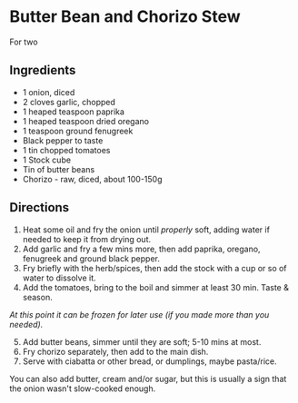# Butter Bean and Chorizo Stew

For two

## Ingredients
- 1 onion, diced
- 2 cloves garlic, chopped
- 1 heaped teaspoon paprika
- 1 heaped teaspoon dried oregano
- 1 teaspoon ground fenugreek
- Black pepper to taste
- 1 tin chopped tomatoes
- 1 Stock cube
- Tin of butter beans
- Chorizo - raw, diced, about 100-150g

## Directions
1. Heat some oil and fry the onion until *properly* soft, adding water if needed to keep it from drying out.
2. Add garlic and fry a few mins more, then add paprika, oregano, fenugreek and ground black pepper.
3. Fry briefly with the herb/spices, then add the stock with a cup or so of water to dissolve it.
4. Add the tomatoes, bring to the boil and simmer at least 30 min.  Taste & season.  

*At this point it can be frozen for later use (if you made more than you needed).*

5. Add butter beans, simmer until they are soft; 5-10 mins at most.
6. Fry chorizo separately, then add to the main dish.
7. Serve with ciabatta or other bread, or dumplings, maybe pasta/rice.

You can also add butter, cream and/or sugar, but this is usually a sign that the onion wasn't slow-cooked enough.
